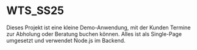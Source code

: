 # WTS_SS25

Dieses Projekt ist eine kleine Demo-Anwendung, mit der Kunden Termine zur Abholung oder Beratung buchen können. Alles ist als Single-Page umgesetzt und verwendet Node.js im Backend.